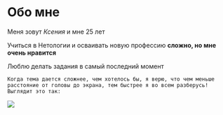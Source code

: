 # Обо мне

Меня зовут _Ксения_ и мне 25 лет 

Учиться в Нетологии и осваивать новую профессию **сложно, но мне очень нравится**

Люблю делать задания в самый последний момент

    Когда тема дается сложнее, чем хотелось бы, я верю, что чем меньше расстояние от головы до экрана, тем быстрее я во всем разберусь! Выглядит это так:
![](https://github.com/user-attachments/assets/18b75703-ee0a-41fc-981c-fbe0f4c5aceb)
